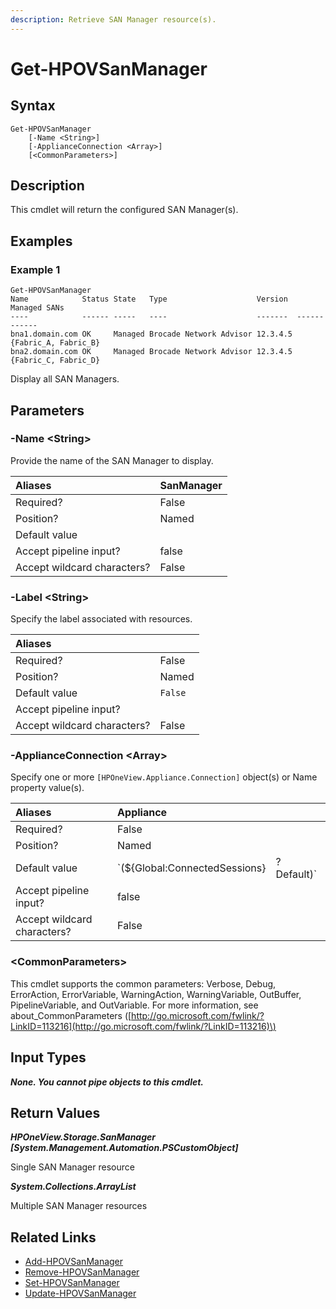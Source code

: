 ```yaml
---
description: Retrieve SAN Manager resource(s).
---
```


# Get-HPOVSanManager

## Syntax

```text
Get-HPOVSanManager
    [-Name <String>]
    [-ApplianceConnection <Array>]
    [<CommonParameters>]
```

## Description

This cmdlet will return the configured SAN Manager\(s\).

## Examples

### Example 1

```text
Get-HPOVSanManager
Name            Status State   Type                    Version  Managed SANs
----            ------ -----   ----                    -------  ------------
bna1.domain.com OK     Managed Brocade Network Advisor 12.3.4.5 {Fabric_A, Fabric_B}
bna2.domain.com OK     Managed Brocade Network Advisor 12.3.4.5 {Fabric_C, Fabric_D}
```

Display all SAN Managers.

## Parameters

### -Name &lt;String&gt;

Provide the name of the SAN Manager to display.

| Aliases | SanManager |
| :--- | :--- |
| Required? | False |
| Position? | Named |
| Default value |  |
| Accept pipeline input? | false |
| Accept wildcard characters? | False |

### -Label &lt;String&gt;

Specify the label associated with resources.

| Aliases |  |
| :--- | :--- |
| Required? | False |
| Position? | Named |
| Default value | `False` |
| Accept pipeline input? |  |
| Accept wildcard characters? | False |

### -ApplianceConnection &lt;Array&gt;

Specify one or more `[HPOneView.Appliance.Connection]` object\(s\) or Name property value\(s\).

| Aliases | Appliance |  |
| :--- | :--- | :--- |
| Required? | False |  |
| Position? | Named |  |
| Default value | \`\(${Global:ConnectedSessions} | ? Default\)\` |
| Accept pipeline input? | false |  |
| Accept wildcard characters? | False |  |

### &lt;CommonParameters&gt;

This cmdlet supports the common parameters: Verbose, Debug, ErrorAction, ErrorVariable, WarningAction, WarningVariable, OutBuffer, PipelineVariable, and OutVariable. For more information, see about\_CommonParameters \([http://go.microsoft.com/fwlink/?LinkID=113216](http://go.microsoft.com/fwlink/?LinkID=113216)\)

## Input Types

_**None. You cannot pipe objects to this cmdlet.**_

## Return Values

_**HPOneView.Storage.SanManager \[System.Management.Automation.PSCustomObject\]**_

Single SAN Manager resource

_**System.Collections.ArrayList**_ 

Multiple SAN Manager resources

## Related Links

* [Add-HPOVSanManager](add-hpovsanmanager.md)
* [Remove-HPOVSanManager](remove-hpovsanmanager.md)
* [Set-HPOVSanManager](set-hpovsanmanager.md)
* [Update-HPOVSanManager](update-hpovsanmanager.md)

